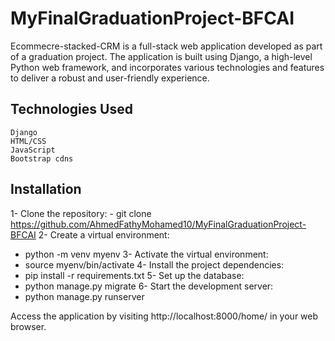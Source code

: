# MyFinalGraduationProject-BFCAI
Ecommecre-stacked-CRM is a full-stack web application developed as part of a graduation project. The application is built using Django, a high-level Python web framework, and incorporates various technologies and features to deliver a robust and user-friendly experience.

## Technologies Used

    Django
    HTML/CSS
    JavaScript
    Bootstrap cdns
    
    
 ## Installation
 1- Clone the repository:
    - git clone https://github.com/AhmedFathyMohamed10/MyFinalGraduationProject-BFCAI
 2- Create a virtual environment:
   - python -m venv myenv
 3- Activate the virtual environment:
   - source myenv/bin/activate
 4- Install the project dependencies:
   - pip install -r requirements.txt
 5- Set up the database:
   - python manage.py migrate
 6- Start the development server:
   - python manage.py runserver

Access the application by visiting http://localhost:8000/home/ in your web browser.
